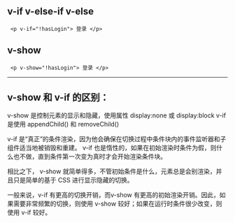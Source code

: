 ## v-if v-else-if v-else

` <p v-if="!hasLogin"> 登录 </p>`

## v-show

` <p v-show="!hasLogin"> 登录 </p>`

---

## v-show 和 v-if 的区别：

v-show 是控制元素的显示和隐藏，使用属性 display:none 或 display:block
v-if 是使用 appendChild() 和 removeChild()

v-if 是“真正”的条件渲染，因为他会确保在切换过程中条件块内的事件监听器和子组件适当地被销毁和重建。
v-if 也是惰性的，如果在初始渲染时条件为假，则什么也不做，直到条件第一次变为真时才会开始渲染条件块。

相比之下， v-show 就简单得多，不管初始条件是什么，元素总是会别渲染，并且只是简单的基于 CSS 进行显示隐藏的切换。

一般来说，v-if 有更高的切换开销，而v-show 有更高的初始渲染开销。因此，如果需要非常频繁的切换，则使用 v-show 较好；如果在运行时条件很少改变，则使用 v-if 较好。
